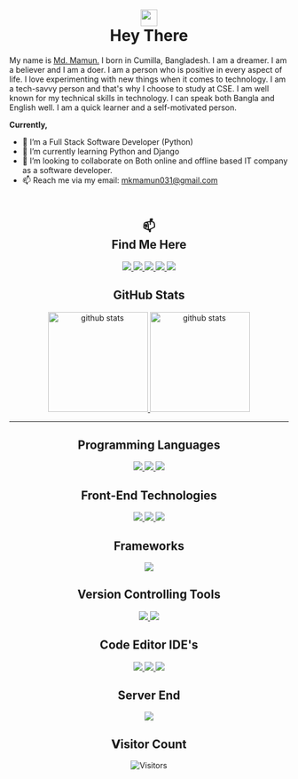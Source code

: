 <h1 align="center"> <img src="https://media.giphy.com/media/hvRJCLFzcasrR4ia7z/giphy.gif" width="30px" height="30px"> <br>Hey There</br></h1>

<p align="left">My name is <a href="https://www.facebook.com/mkmamun111/">Md. Mamun.</a> I born in Cumilla, Bangladesh. I am a dreamer. I am a believer and I am a doer. I am a person who is positive in every aspect of life. I love experimenting with new things when it comes to technology. I am a tech-savvy person and that's why I choose to study at CSE. I am well known for my technical skills in technology. I can speak both Bangla and English well. I am a quick learner and a self-motivated person.</p>

<b>Currently,</b>
- 👀 I’m a Full Stack Software Developer (Python)
- 🌱 I’m currently learning Python and Django
- 💞️ I’m looking to collaborate on Both online and offline based IT company as a software developer.
- 📫 Reach me via my email: mkmamun031@gmail.com

<h2 align="center"><br>📫</br>Find Me Here</h2>
<p align="center">
    <a title="Facebook" href="https://www.facebook.com/mkmamun111/">
        <img src="https://img.shields.io/badge/-Md.%20Mamun-%233b5998?style=flat-square&logo=Facebook&logoColor=ffffff" />
    </a>
    <a title="LinkedIn" href="https://www.linkedin.com/in/mdmamun99/">
        <img src="https://img.shields.io/badge/-Md.%20Mamun-%233b5998?style=flat-square&logo=linkedin&logoColor=ffffff" />
    </a>
    <a title="Instagram" href="https://www.instagram.com/mamun_khan87/">
        <img src="https://img.shields.io/badge/-Md.%20Mamun-%233b5998?style=flat-square&logo=instagram&logoColor=ffffff" />
    </a>
    <a title="Twitter" href="https://twitter.com/MdMamun3523">
        <img src="https://img.shields.io/badge/-Md.%20Mamun-%233b5998?style=flat-square&logo=twitter&logoColor=ffffff" />
    </a>
    <a title="Github" href="https://github.com/MamunKhan71">
        <img src="https://img.shields.io/badge/-Md.%20Mamun-%233b5998?style=flat-square&logo=github&logoColor=ffffff" />
    </a>
</p>

<h2 align="center"> GitHub Stats </h2>
<div align="center">
    <a href="https://github.com/MamunKhan71" >
        <img height="180em" title="github stats" src="https://github-readme-stats.vercel.app/api?username=MamunKhan71&show_icons=true&theme=tokyonight&include_all_commits=true&count_private=true">
        <img height="180em" title="github stats" src="https://github-readme-stats.vercel.app/api/top-langs/?username=MamunKhan71&layout=compact&langs_count=7&theme=tokyonight">
    </a>
</div>
<hr/>

<h2 align="center"> Programming Languages </h2>
<p align="center">
  <a title="Python" href="https://python.org/">
    <img src="https://img.shields.io/badge/python-%23777BB4.svg?&style=flat-square&logo=python&logoColor=white"/>
  </a>
  <a title="C" href="https://devdocs.io/c/">
    <img src="https://img.shields.io/badge/C%20Programming-%23777BB4.svg?&style=flat-square&logo=c-programming&logoColor=white"/>
  </a>                                                                                                               
  <a title="Java" href="https://docs.oracle.com/en/java/">
    <img src="https://img.shields.io/badge/Java-%23777BB4.svg?&style=flat-square&logo=javadoc&logoColor=white"/>
  </a>
</p>

<h2 align="center"> Front-End Technologies </h2>
<p align="center">

<a title="HTML5" href="https://www.w3schools.com/html/default.asp">
  <img src="https://img.shields.io/badge/HTML5%20-%23E34F26.svg?&style=flat-square&logo=html5&logoColor=white"/>
</a>
<a title="CSS3" href="https://www.w3schools.com/css/default.asp">
    <img src="https://img.shields.io/badge/CSS3%20-%231572B6.svg?&style=flat-square&logo=css3&logoColor=white"/>
</a>
<a title="JavaScript" href="https://www.javascript.com/">
    <img src="https://img.shields.io/badge/JavaScript%20-%23323330.svg?&style=flat-square&logo=javascript&logoColor=%23F7DF1E"/>
</a>
</p>

<h2 align="center"> Frameworks </h2>
<p align="center">

<a title="Flask" href="https://flask.palletsprojects.com/en/2.2.x/">
  <img src="https://img.shields.io/badge/Flask-%23777BB4.svg?&style=flat-square&logo=Flask&logoColor=white"/>
</a>
</p>

<h2 align="center"> Version Controlling Tools </h2>
<p align="center">
  <a title="Git" href="https://git-scm.com/">
    <img src="https://img.shields.io/badge/Git%20-%23eb4d29.svg?&style=flat-square&logo=git&logoColor=white"/>
  </a>
  <a title="Github" href="http://github.com/">
    <img src="https://img.shields.io/badge/Github%20-%23F05033.svg?&style=flat-square&logo=github&logoColor=white"/>
  </a>
</p>

<h2 align="center"> Code Editor <span title="Intergrated Development Environment">IDE</span>'s </h2>

<p align="center">
  <a title="Pycharm Professional" href="https://www.jetbrains.com/pycharm/buy/">
    <img src="https://img.shields.io/badge/-pycharm-%23007ACC?style=flat-square&logo=pycharm&logoColor=white" />
  </a>
  <a title="VsCode" href="https://code.visualstudio.com/">
    <img src="https://img.shields.io/badge/-VSCode-%23007ACC?style=flat-square&logo=visual-studio-code&logoColor=white" />
  </a>
  <a title="Sublime Text" href="https://www.sublimetext.com/3">
    <img src="https://img.shields.io/badge/-sublime%20text-%23fa9931?style=flat-square&logo=sublime-text&logoColor=white" />
  </a>
</p>

<h2 align="center"> Server End </h2>

<p align="center">
  <a title="Apache Xampp" href="https://www.apachefriends.org/">
    <img src="https://img.shields.io/badge/-Xampp-%23007ACC?style=flat-square&logo=xampp&logoColor=white"/>
  </a>
</p>
<h2 align="center"> 𝗩isitor Count </h2>
<p align="center">
    <img title="Visitors" src="https://visitor-badge.glitch.me/badge?page_id=MamunKhan71" />
</p>
